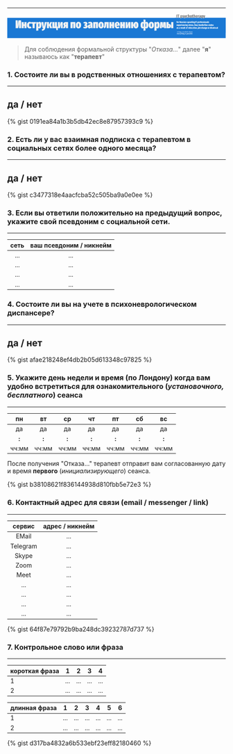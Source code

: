
---

![Инструкция по заполнению формы](/_img/IF_GH.png)

>Для соблюдения формальной структуры "*Отказа...*" далее "**я**" называюсь как "**терапевт**"

### 1. Состоите ли вы в родственных отношениях с терапевтом?
---
## да / нет

{% gist 0191ea84a1b3b5db42ec8e87957393c9 %} 

### 2. Есть ли у вас взаимная подписка с терапевтом в социальных сетях более одного месяца?
---
## да / нет

{% gist c3477318e4aacfcba52c505ba9a0e0ee %}

### 3. Если вы ответили положительно на предыдущий вопрос, укажите свой псевдоним с социальной сети.
---

|сеть |ваш псевдоним / никнейм |
|:----:|:----:|	
|...|...|
|...|...|
|...|...|
|...|...|

### 4. Состоите ли вы на учете в психоневрологическом диспансере?
---
## да / нет

{% gist afae218248ef4db2b05d613348c97825 %}

### 5. Укажите день недели и время (по Лондону) когда вам удобно встретиться для ознакомительного (*установочного, бесплатного*) сеанса 
---

|пн |вт |ср |чт |пт |сб |вс|
|:----:|:----:|:----:|:----:|:----:|:----:|:----:|
|да|да|да|да|да|да|да|
|__:__|__:__|__:__|__:__|__:__|__:__|__:__|
|чч:мм|чч:мм|чч:мм|чч:мм|чч:мм|чч:мм|чч:мм|

После получения "Отказа..." терапевт отправит вам согласованную дату и время **первого** (*инициализирующего*) сеанса.

{% gist b38108621f836144938d810fbb5e72e3 %}

### 6. Контактный адрес для связи (email / messenger / link)
---

|сервис |адрес / никнейм |
|:----:|:----:|
|EMail|...|
|Telegram|...|
|Skype|...|
|Zoom|...|
|Meet|...|
|...|...|
|...|...|
|...|...|
|...|...|

{% gist 64f87e79792b9ba248dc39232787d737 %}

### 7. Контрольное слово или фраза
---

|короткая фраза|1 |2 |3 |4 |
|:----|:----:|:----:|:----:|:----:|
|1|...|...|...|...|
|2|...|...|...|...|


|длинная фраза|1 |2 |3 |4 |5 |6 |
|:----|:----:|:----:|:----:|:----:|:----:|:----:|
|1|...|...|...|...|...|...|
|2|...|...|...|...|...|...|


{% gist d317ba4832a6b533ebf23eff82180460 %}
